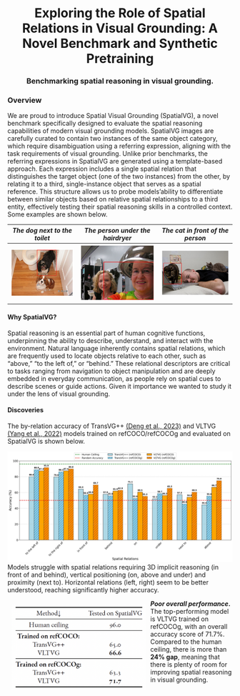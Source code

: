 <p align="center">
  <h1 align="center">Exploring the Role of Spatial Relations in Visual Grounding: A Novel Benchmark and Synthetic Pretraining </h1>
  <h3 align="center">Benchmarking spatial reasoning in visual grounding.</h3>
</p>

### Overview

We are proud to introduce Spatial Visual Grounding (SpatialVG), a novel benchmark specifically designed to evaluate the spatial reasoning capabilities of modern visual grounding models.
SpatialVG images are carefully curated to contain two instances of the same object category,
which require disambiguation using a referring expression, aligning with the task requirements
of visual grounding. Unlike prior benchmarks, the referring expressions in SpatialVG are generated using a template-based approach. Each expression includes a single spatial relation that distinguishes the target object (one of the two instances) from the other, by relating it to a third, single-instance object that serves as a spatial reference. This structure allows us to probe models’ability to differentiate between similar objects based on relative spatial relationships to a third entity, effectively testing their spatial reasoning skills in a controlled context. Some examples are shown below.

_The dog next to the toilet_   |  _The person under the hairdryer_ | _The cat in front of the person_
:-------------------------:|:-------------------------:|:-------------------------:
![](docs/spatialvg_nextto.jpg)  |  ![](docs/spatialvg_under.jpg) |   ![](docs/spatialvg_infrontof.jpg)

#### Why SpatialVG?
Spatial reasoning is an essential part of human cognitive functions, underpinning the ability
to describe, understand, and interact with the environment. Natural language inherently contains
spatial relations, which are frequently used to locate objects relative to each other, such as
“above,” “to the left of,” or “behind.” These relational descriptors are critical to tasks ranging from navigation to object manipulation and are deeply embedded in everyday communication,
as people rely on spatial cues to describe scenes or guide actions. Given it importance we wanted to study it under the lens of visual grounding.

#### Discoveries
The by-relation accuracy of TransVG++ [(Deng et al., 2023)](https://doi.org/10.1109/TPAMI.2023.3296823) and VLTVG [(Yang et al., 2022)](https://doi.org/10.1109/CVPR52688.2022.00928) models trained on refCOCO/refCOCOg and evaluated on SpatialVG is shown below.

![](docs/accuracy_sprels.jpg)
Models struggle with spatial relations requiring 3D implicit reasoning (in front of and behind), vertical positioning (on, above and under) and proximity (next to). Horizontal relations (left, right) seem to be better understood, reaching significantly higher accuracy.

<img align="left" width="300" style="padding: 10px;" src="docs/spatial_reasoning_table.png"> 

**_Poor overall performance_.** The top-performing model is VLTVG trained on refCOCOg, with an overall accuracy score of 71.7%. Compared to the human ceiling, there is more than **24% gap**, meaning that there is plenty of room for improving spatial reasoning in visual grounding.